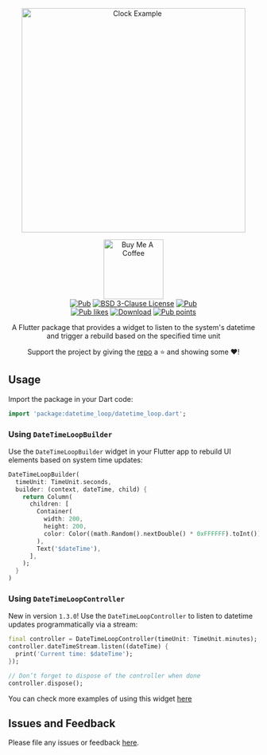 <div align="center"><a href="https://github.com/gnassro/datetime_loop/tree/master/example/lib/clock_example.dart" target="_blank"><img src="https://i.imgur.com/PHFHrV1.gif" alt="Clock Example" width=450 ></a></div>

<p align="center">
<a href="https://www.buymeacoffee.com/gnassro" target="_blank"><img src="https://cdn.buymeacoffee.com/buttons/v2/default-yellow.png" alt="Buy Me A Coffee" width=120 ></a><br>
  <a href="https://pub.dev/packages/datetime_loop"><img src="https://img.shields.io/pub/v/datetime_loop.svg" alt="Pub"></a>
  <a href="https://github.com/gnassro/datetime_loop/blob/master/LICENSE"><img src="https://img.shields.io/github/license/gnassro/datetime_loop" alt="BSD 3-Clause License"></a>
  <a href="https://github.com/gnassro/datetime_loop"><img src="https://img.shields.io/github/stars/gnassro/datetime_loop?style=social" alt="Pub"></a><br>
  <a href="https://pub.dev/packages/datetime_loop/score"><img src="https://img.shields.io/pub/likes/datetime_loop?logo=flutter" alt="Pub likes"></a>
  <a href="https://pub.dev/packages/datetime_loop/score"><img src="https://img.shields.io/pub/dm/datetime_loop?logo=flutter" alt="Download"></a>
  <a href="https://pub.dev/packages/datetime_loop/score"><img src="https://img.shields.io/pub/points/datetime_loop?logo=flutter" alt="Pub points"></a>
</p>

<p align="center">
A Flutter package that provides a widget to listen to the system's datetime and trigger a rebuild based on the specified time unit
</p>

<p align="center"> Support the project by giving the <a href="https://github.com/gnassro/datetime_loop">repo</a> a ⭐ and showing some ❤️!
</p>

## Usage

Import the package in your Dart code:

```dart
import 'package:datetime_loop/datetime_loop.dart';
```

### Using `DateTimeLoopBuilder`

Use the `DateTimeLoopBuilder` widget in your Flutter app to rebuild UI elements based on system time updates:

```dart
DateTimeLoopBuilder(
  timeUnit: TimeUnit.seconds,
  builder: (context, dateTime, child) {
    return Column(
      children: [
        Container(
          width: 200,
          height: 200,
          color: Color((math.Random().nextDouble() * 0xFFFFFF).toInt()).withOpacity(1.0),
        ),
        Text('$dateTime'),
      ],
    );
  }
)
```

### Using `DateTimeLoopController`

New in version `1.3.0`! Use the `DateTimeLoopController` to listen to datetime updates programmatically via a stream:

```dart
final controller = DateTimeLoopController(timeUnit: TimeUnit.minutes);
controller.dateTimeStream.listen((dateTime) {
  print('Current time: $dateTime');
});

// Don’t forget to dispose of the controller when done
controller.dispose();
```

You can check more examples of using this widget [here](https://github.com/gnassro/datetime_loop/tree/master/example/lib)

## Issues and Feedback

Please file any issues or feedback [here](https://github.com/gnassro/datetime_loop/issues).